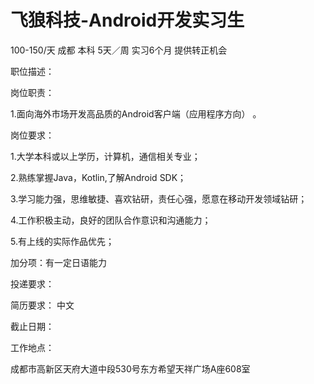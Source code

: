# 飞狼科技-Android开发实习生

100-150/天 成都 本科 5天／周 实习6个月 提供转正机会

职位描述：

岗位职责：

1.面向海外市场开发高品质的Android客户端（应用程序方向） 。

岗位要求：

1.大学本科或以上学历，计算机，通信相关专业；

2.熟练掌握Java，Kotlin,了解Android SDK；

3.学习能力强，思维敏捷、喜欢钻研，责任心强，愿意在移动开发领域钻研；

4.工作积极主动，良好的团队合作意识和沟通能力；

5.有上线的实际作品优先；

加分项：有一定日语能力

投递要求：

简历要求： 中文

截止日期：

工作地点：

成都市高新区天府大道中段530号东方希望天祥广场A座608室